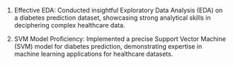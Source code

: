 1. Effective EDA:
   Conducted insightful Exploratory Data Analysis (EDA) on a diabetes prediction dataset, showcasing strong analytical skills in deciphering complex healthcare data.

2. SVM Model Proficiency:
   Implemented a precise Support Vector Machine (SVM) model for diabetes prediction, demonstrating expertise in machine learning applications for healthcare datasets.
